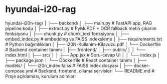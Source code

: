 # hyundai-i20-rag
hyundai-i20n-rag/
│
├── backend/
│   ├── main.py                   # FastAPI app, RAG pipeline kodu
│   ├── extract.py                # PyMuPDF + OCR fallback metin çıkarım fonksiyonu
│   ├── chunk.py                  # chunk_text fonksiyonu
│   ├── embed_index.py            # embedding ve FAISS indeksleme
│   ├── requirements.txt          # Python bağımlılıkları
│   ├── i20N-Kullanim-Kilavuzu.pdf
│   └── Dockerfile                # Backend container tanımı
│
├── frontend/
│   ├── public/
│   │   └── index.html
│   ├── src/
│   │   ├── App.jsx               # Soru-cevap UI
│   │   └── index.js
│   ├── package.json
│   └── Dockerfile                # React container tanımı
│
├── models/
│   └── i20n_index.faiss          # FAISS index dosyası
│
├── docker-compose.yml            # Backend, frontend, ollama servisleri
└── README.md                     # Proje açıklaması, kurulum adımları
